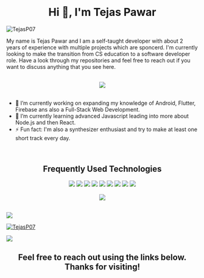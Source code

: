 

<br>
<h1 align="center">Hi 👋, I'm Tejas Pawar</h1>

<p align="left"> <img src="https://komarev.com/ghpvc/?username=TejasP07&label=Profile%20views&color=0e75b6&style=flat" alt="TejasP07" />
            
</p>

My name is Tejas Pawar and I am a self-taught developer with about 2 years of experience with multiple projects which are sponcerd. I'm currently looking to make the transition from CS education to a software developer role. Have a look through my repositories and feel free to reach out if you want to discuss anything that you see here.

<br>
<div align="center">
   <img src="https://github-readme-stats-sigma-five.vercel.app/api?username=TejasP07&count_private=true&show_icons=true&theme=chartreuse-dark">
 
  
</div>
<br>

- 🔭 I’m currently working on expanding my knowledge of Android, Flutter, Firebase ans also a Full-Stack Web Development.
- 🌱 I’m currently learning advanced Javascript leading into more about Node.js and then React.
- ⚡ Fun fact: I'm also a synthesizer enthusiast and try to make at least one short track every day.


<br>
<h2 align="center">Frequently Used Technologies</h2>


<div align="center">
  <img src="https://img.shields.io/badge/android%20-%ACC7D810.svg?&style=for-the-badge&logo=android&logoColor=white">
    <img src="https://img.shields.io/badge/html5%20-%23E34F26.svg?&style=for-the-badge&logo=html5&logoColor=white">
  <img src="https://img.shields.io/badge/python%20-%2314354C.svg?&style=for-the-badge&logo=python&logoColor=white">   <img src="https://img.shields.io/badge/Java-ED8B00?style=for-the-badge&logo=java&logoColor=white">   <img src="https://img.shields.io/badge/javascript%20-%23323330.svg?&style=for-the-badge&logo=javascript&logoColor=%23F7DF1E">   <img src="https://img.shields.io/badge/html5%20-%23E34F26.svg?&style=for-the-badge&logo=html5&logoColor=white">   <img src="https://img.shields.io/badge/css3%20-%231572B6.svg?&style=for-the-badge&logo=css3&logoColor=white">   <img src="https://img.shields.io/badge/git%20-%23F05033.svg?&style=for-the-badge&logo=git&logoColor=white"/>   <img src="http://img.shields.io/badge/-VS%20Code-000000?style=for-the-badge&logo=Visual-studio-code&logoColor=blue">
</div>

<br>
<div align="center">
  <img src="https://github-readme-stats.vercel.app/api/top-langs/?username=TejasP07&layout=compact">
</div>
<br>

  

<p align="left">
  <a href="https://www.linkedin.com/in/tejas-pawar7/"><img src="https://img.shields.io/badge/linkedin-%230077B5.svg?&style=for-the-badge&logo=linkedin&logoColor=white"/></a>
  <p align="left"> <a href="https://twitter.com/tejasvpawar" target="blank"><img src="https://img.shields.io/twitter/follow/tejasvpawar?logo=twitter&style=for-the-badge" alt="TejasP07" /></a> </p>
  <a href="https://www.instagram.com/teja__.7/"><img src="https://img.shields.io/badge/instagram-%23E4405F.svg?&style=for-the-badge&logo=instagram&logoColor=white"/></a>
</p>
<h2 align="center">Feel free to reach out using the links below. Thanks for visiting!</h2>
